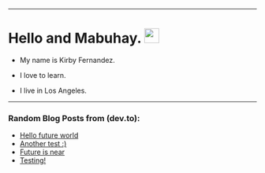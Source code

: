 
<img src="https://komarev.com/ghpvc/?username=kirbygit&style=flat-square&color=blue" alt=""/>

---
<h1>
  Hello and Mabuhay.
  <img src="https://media.giphy.com/media/hvRJCLFzcasrR4ia7z/giphy.gif" width="30px"/>
</h1>

- My name is Kirby Fernandez.

- I love to learn.

- I live in Los Angeles.

---

### Random Blog Posts from (dev.to):
<!-- BLOG-POST-LIST:START -->
- [Hello future world](https://dev.to/ben/hello-future-world-4p9d)
- [Another test :&rpar;](https://dev.to/ben/another-test--38nf)
- [Future is near](https://dev.to/ben/future-is-near-3efj)
- [Testing!](https://dev.to/ben/testing-1pgh)
<!-- BLOG-POST-LIST:END -->
